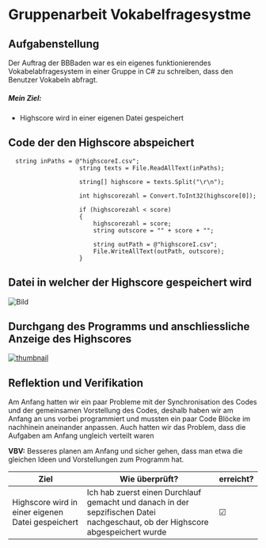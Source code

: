 
# Gruppenarbeit Vokabelfragesystme

## Aufgabenstellung
Der Auftrag der BBBaden war es ein eigenes funktionierendes Vokabelabfragesystem in einer Gruppe in C# zu schreiben, dass den Benutzer Vokabeln abfragt.

##### Mein Ziel:
- Highscore wird in einer eigenen Datei gespeichert



## Code der den Highscore abspeichert

```
  string inPaths = @"highscoreI.csv";
                    string texts = File.ReadAllText(inPaths);

                    string[] highscore = texts.Split("\r\n");

                    int highscorezahl = Convert.ToInt32(highscore[0]);

                    if (highscorezahl < score)
                    {
                        highscorezahl = score;
                        string outscore = "" + score + "";

                        string outPath = @"highscoreI.csv";
                        File.WriteAllText(outPath, outscore);
                    }
```


## Datei in welcher der Highscore gespeichert wird

![Bild](https://snipboard.io/qH9bjn.jpg)

## Durchgang des Programms und anschliessliche Anzeige des Highscores

[![thumbnail](https://snipboard.io/YD7C3h.jpg)](https://youtu.be/EYDdpveAf3Q)

## Reflektion und Verifikation

Am Anfang hatten wir ein paar Probleme mit der Synchronisation des Codes und der gemeinsamen Vorstellung des Codes, deshalb haben wir am Anfang an uns vorbei programmiert und mussten ein paar Code Blöcke im nachhinein aneinander anpassen. Auch hatten wir das Problem, dass die Aufgaben am Anfang ungleich verteilt waren

**VBV:** Besseres planen am Anfang und sicher gehen, dass man etwa die gleichen Ideen und Vorstellungen zum Programm hat.
 
 
 
| Ziel| Wie überprüft?|erreicht?| 
| ---| ---|---| 
|Highscore wird in einer eigenen Datei gespeichert| Ich hab zuerst einen Durchlauf gemacht und danach in der sepzifischen Datei nachgeschaut, ob der Highscore abgespeichert wurde| ☑  |
